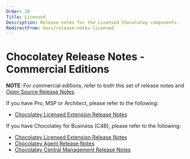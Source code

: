 ```yaml
---
Order: 20
Title: Licensed
Description: Release notes for the Licensed Chocolatey components
RedirectFrom: docs/release-notes-licensed
---
```


# Chocolatey Release Notes - Commercial Editions

**NOTE**: For commercial editions, refer to both this set of release notes and [Open Source Release Notes](./open-source).


If you have Pro, MSP or Architect, please refer to the following:

* [Chocolatey Licensed Extension Release Notes](../../chocolatey-licensed-extension/release-notes)

If you have Chocolatey for Business (C4B), please refer to the following:

* [Chocolatey Licensed Extension Release Notes](../../chocolatey-licensed-extension/release-notes)
* [Chocolatey Agent Release Notes](../../chocolatey-agent/release-notes)
* [Chocolatey Central Management Release Notes](../../central-management/release-notes)
